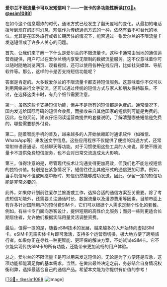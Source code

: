 **爱尔兰不限流量卡可以发短信吗？——一张卡的多功能性解读[[TG💪+ @esim1088](https://t.me/s/esim1088)]**

在如今这个信息爆炸的时代，通讯方式已经发生了翻天覆地的变化。从最初的电话拨号到现在的即时消息，短信作为传统通讯方式的一种，依然有着不可替代的地位。尤其是在国外旅行或者长期居住的情况下，能否通过一张爱尔兰的不限流量卡发送短信成了许多人关心的问题。

首先，让我们来了解一下什么是爱尔兰的不限流量卡。这种卡通常由当地的通信运营商提供，用户可以在爱尔兰境内享受无限制的数据流量服务。这不仅意味着你可以随时随地浏览网页、观看视频，还可以使用各种在线应用，比如社交媒体、导航软件等。那么，这样的卡是否支持短信功能呢？

答案是肯定的。大多数爱尔兰的不限流量卡都支持短信服务。这意味着你不仅可以利用网络进行文字交流，还可以通过传统的短信方式与家人和朋友保持联系。不过，在选择这类卡时，有几个细节需要注意。

第一，虽然这些卡支持短信功能，但并不是所有的短信都是免费的。通常情况下，国内发送给国际号码的短信会收费，而接收来自其他国家的短信则可能是免费的。因此，在购买前，建议仔细阅读运营商提供的套餐说明，了解清楚哪些短信是免费的，哪些需要额外付费。

第二，随着智能手机的普及，越来越多的人开始依赖即时通讯软件（如微信、WhatsApp等）来发送文字信息。这些应用程序不仅提供了便捷的沟通方式，还常常附带语音通话、视频聊天等功能。对于习惯使用这些工具的人来说，即使不限流量卡不提供免费短信服务，也不会对日常交流造成太大影响。

第三，值得注意的是，尽管现代技术让沟通变得更加高效，但我们也不能忽视短信的独特价值。特别是在紧急情况下，短信往往比其他形式的通信更加可靠。例如，当手机信号不佳或网络中断时，短信仍然能够成功发送。因此，保留一定的短信功能是非常必要的。

此外，如果你计划前往爱尔兰旅游或工作，选择合适的通信方案至关重要。除了考虑短信功能外，还需要关注通话时长、数据流量以及漫游费用等因素。目前市面上有许多针对国际用户的预付费SIM卡，它们可以根据个人需求定制个性化的套餐。例如，有些卡专门面向游客设计，提供短期的高性价比服务；而另一些则更适合长期居住者，允许他们根据实际用量灵活调整资费。

最后，值得一提的是，随着eSIM技术的发展，越来越多的人开始转向虚拟SIM卡。eSIM卡无需实体卡片即可激活，支持多个运营商切换，极大地方便了跨境旅行者。如果你正在寻找一种更智能、更环保的解决方案，不妨试试eSIM卡。它不仅能实现传统SIM卡的所有功能，还能带来更加流畅的用户体验。

总之，爱尔兰的不限流量卡是可以用来发送短信的。无论是为了方便还是应急，这项功能都能满足你的基本需求。当然，在做出最终决定之前，务必结合自身情况权衡利弊，选择最适合自己的通信产品。希望本文能为你提供有价值的参考！

[[TG💪+ @esim1088](https://t.me/s/esim1088) ![Image](https://i.postimg.cc/4NQfJmqS/Snipaste-2025-05-13-00-14-12.png)]